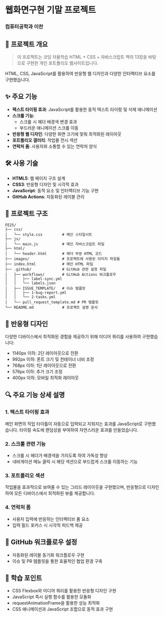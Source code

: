 # 웹화면구현 기말 프로젝트

### 컴퓨터공학과 이찬

## 📝 프로젝트 개요
> 이 프로젝트는 코딩 자율학습 HTML + CSS + 자바스크립트 책의 13장을 바탕으로 구현한 개인 포트폴리오 웹사이트입니다. 

HTML, CSS, JavaScript를 활용하여 반응형 웹 디자인과 다양한 인터랙티브 요소를 구현했습니다.

## ✨ 주요 기능
- **텍스트 타이핑 효과**: JavaScript를 활용한 동적 텍스트 타이핑 및 삭제 애니메이션
- **스크롤 기능**: 
  - 스크롤 시 헤더 배경색 변경 효과
  - 부드러운 애니메이션 스크롤 이동
- **반응형 웹 디자인**: 다양한 화면 크기에 맞춰 최적화된 레이아웃
- **포트폴리오 갤러리**: 작업물 전시 섹션
- **연락처 폼**: 사용자와 소통할 수 있는 연락처 양식

## 🛠 사용 기술
- **HTML5**: 웹 페이지 구조 설계
- **CSS3**: 반응형 디자인 및 시각적 효과
- **JavaScript**: 동적 요소 및 인터랙티브 기능 구현
- **GitHub Actions**: 자동화된 레이블 관리

## 📂 프로젝트 구조
```
FE25/
├── css/
│   └── style.css         # 메인 스타일시트
├── js/
│   └── main.js           # 메인 자바스크립트 파일
├── html/
│   └── header.html       # 헤더 부분 HTML 코드
├── images/               # 프로젝트에 사용된 이미지 파일들
├── index.html            # 메인 HTML 파일
├── .github/              # GitHub 관련 설정 파일
│   ├── workflows/        # GitHub Actions 워크플로우
│   │   ├── label-sync.yml
│   │   └── labels.json
│   ├── ISSUE_TEMPLATE/   # 이슈 템플릿
│   │   ├── 1-bug-report.yml
│   │   └── 2-tasks.yml
│   └── pull_request_template.md # PR 템플릿
└── README.md             # 프로젝트 설명 문서
```

## 📱 반응형 디자인
다양한 디바이스에서 최적화된 경험을 제공하기 위해 미디어 쿼리를 사용하여 구현했습니다:
- 1140px 이하: 2단 레이아웃으로 전환
- 992px 이하: 폰트 크기 및 컨테이너 너비 조정
- 768px 이하: 1단 레이아웃으로 전환
- 576px 이하: 추가 크기 조정
- 400px 이하: 모바일 최적화 레이아웃

## 🔍 주요 기능 상세 설명

### 1. 텍스트 타이핑 효과
메인 화면의 직업 타이틀이 자동으로 입력되고 지워지는 효과를 JavaScript로 구현했습니다. 타이핑 속도에 랜덤성을 부여하여 자연스러운 효과를 만들었습니다.

### 2. 스크롤 관련 기능
- 스크롤 시 헤더가 배경색을 가지도록 하여 가독성 향상
- 네비게이션 메뉴 클릭 시 해당 섹션으로 부드럽게 스크롤 이동하는 기능

### 3. 포트폴리오 섹션
작업물을 효과적으로 보여줄 수 있는 그리드 레이아웃을 구현했으며, 반응형으로 디자인하여 모든 디바이스에서 최적화된 뷰를 제공합니다.

### 4. 연락처 폼
- 사용자 입력에 반응하는 인터랙티브 폼 요소
- 입력 필드 포커스 시 시각적 피드백 제공

## 🤝 GitHub 워크플로우 설정
- 자동화된 레이블 동기화 워크플로우 구현
- 이슈 및 PR 템플릿을 통한 효율적인 협업 환경 구축

## 🧠 학습 포인트
- CSS Flexbox와 미디어 쿼리를 활용한 반응형 디자인 구현
- JavaScript 즉시 실행 함수를 활용한 모듈화
- requestAnimationFrame을 활용한 성능 최적화
- CSS 애니메이션과 JavaScript 조합으로 동적 효과 구현
